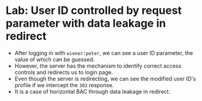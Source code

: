 # Lab: User ID controlled by request parameter with data leakage in redirect

- After logging in with `wiener:peter`, we can see a user ID parameter, the value of which can be guessed.
- However, the server has the mechanism to identify correct access controls and redirects us to login page.
- Even though the server is redirecting, we can see the modified user ID's profile if we intercept the `302` response.
- It is a case of horizontal BAC through data leakage in redirect.

